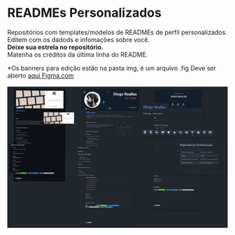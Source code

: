 # READMEs Personalizados
Repositórios com templates/modelos de READMEs de perfil personalizados.<br>
Editem com os dadods e infomações sobre você.<br>
<b>Deixe sua estrela no repositório.</b><br>
Matenha os créditos da última linha do README.

*Os banners para edição estão na pasta img, é um arquivo .fig
Deve ser aberto [aqui Figma.com](https://www.figma.com)<br><br>
![Banner](./img/readme-2.png)
